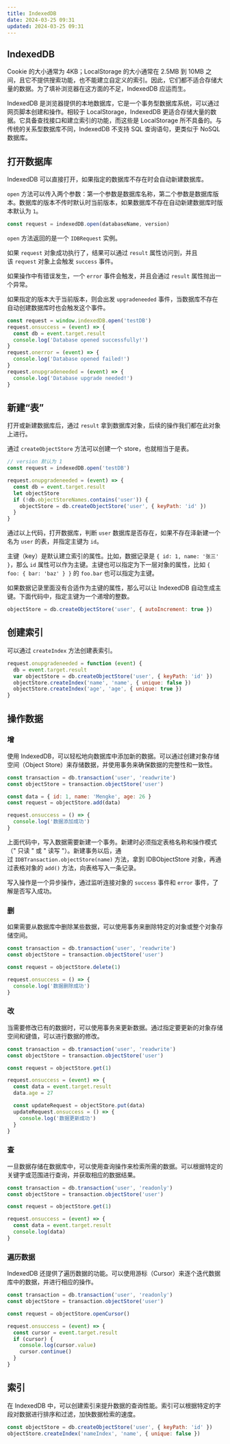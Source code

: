 ```yaml
---
title: IndexedDB
date: 2024-03-25 09:31
updated: 2024-03-25 09:31
---
```


## IndexedDB

Cookie 的大小通常为 4KB；LocalStorage 的大小通常在 2.5MB 到 10MB 之间，且它不提供搜索功能，也不能建立自定义的索引。因此，它们都不适合存储大量的数据。为了填补浏览器在这方面的不足，IndexedDB 应运而生。

IndexedDB 是浏览器提供的本地数据库，它是一个事务型数据库系统，可以通过网页脚本创建和操作。相较于 LocalStorage，IndexedDB 更适合存储大量的数据。它具备查找接口和建立索引的功能，而这些是 LocalStorage 所不具备的。与传统的关系型数据库不同，IndexedDB 不支持 SQL 查询语句，更类似于 NoSQL 数据库。

## [](https://www.mengke.me/blog/202308/IndexedDB_Quick_Start#%E6%89%93%E5%BC%80%E6%95%B0%E6%8D%AE%E5%BA%93) 打开数据库

IndexedDB 可以直接打开，如果指定的数据库不存在时会自动新建数据库。

`open` 方法可以传入两个参数：第一个参数是数据库名称，第二个参数是数据库版本。数据库的版本不传时默认时当前版本，如果数据库不存在自动新建数据库时版本默认为 `1`。

```js
const request = indexedDB.open(databaseName, version)
```

`open` 方法返回的是一个 `IDBRequest` 实例。

如果 `request` 对象成功执行了，结果可以通过 `result` 属性访问到，并且该 `request` 对象上会触发 `success` 事件。

如果操作中有错误发生，一个 `error` 事件会触发，并且会通过 `result` 属性抛出一个异常。

如果指定的版本大于当前版本，则会出发 `upgradeneeded` 事件，当数据库不存在自动创建数据库时也会触发这个事件。

```js
const request = window.indexedDB.open('testDB')
request.onsuccess = (event) => {
  const db = event.target.result
  console.log('Database opened successfully!')
}
request.onerror = (event) => {
  console.log('Database opened failed!')
}
request.onupgradeneeded = (event) => {
  console.log('Database upgrade needed!')
}
```

## [](https://www.mengke.me/blog/202308/IndexedDB_Quick_Start#%E6%96%B0%E5%BB%BA%E8%A1%A8) 新建“表”

打开或新建数据库后，通过 `result` 拿到数据库对象，后续的操作我们都在此对象上进行。

通过 `createObjectStore` 方法可以创建一个 store，也就相当于是表。

```js
// version 默认为 1
const request = indexedDB.open('testDB')

request.onupgradeneeded = (event) => {
  const db = event.target.result
  let objectStore
  if (!db.objectStoreNames.contains('user')) {
    objectStore = db.createObjectStore('user', { keyPath: 'id' })
  }
}
```

通过以上代码，打开数据库，判断 `user` 数据库是否存在，如果不存在泽新建一个名为 `user` 的表，并指定主键为 `id`。

主键（key）是默认建立索引的属性。比如，数据记录是 `{ id: 1, name: '张三' }`，那么 `id` 属性可以作为主键。主键也可以指定为下一层对象的属性，比如 `{ foo: { bar: 'baz' } }` 的 `foo.bar` 也可以指定为主键。

如果数据记录里面没有合适作为主键的属性，那么可以让 IndexedDB 自动生成主键。下面代码中，指定主键为一个递增的整数。

```js
objectStore = db.createObjectStore('user', { autoIncrement: true })
```

## [](https://www.mengke.me/blog/202308/IndexedDB_Quick_Start#%E5%88%9B%E5%BB%BA%E7%B4%A2%E5%BC%95) 创建索引

可以通过 `createIndex` 方法创建表索引。

```js
request.onupgradeneeded = function (event) {
  db = event.target.result
  var objectStore = db.createObjectStore('user', { keyPath: 'id' })
  objectStore.createIndex('name', 'name', { unique: false })
  objectStore.createIndex('age', 'age', { unique: true })
}
```

## [](https://www.mengke.me/blog/202308/IndexedDB_Quick_Start#%E6%93%8D%E4%BD%9C%E6%95%B0%E6%8D%AE) 操作数据

### [](https://www.mengke.me/blog/202308/IndexedDB_Quick_Start#%E5%A2%9E) 增

使用 IndexedDB，可以轻松地向数据库中添加新的数据。可以通过创建对象存储空间（Object Store）来存储数据，并使用事务来确保数据的完整性和一致性。

```js
const transaction = db.transaction('user', 'readwrite')
const objectStore = transaction.objectStore('user')

const data = { id: 1, name: 'Mengke', age: 26 }
const request = objectStore.add(data)

request.onsuccess = () => {
  console.log('数据添加成功')
}
```

上面代码中，写入数据需要新建一个事务。新建时必须指定表格名称和操作模式（" 只读 " 或 " 读写 "）。新建事务以后，通过 `IDBTransaction.objectStore(name)` 方法，拿到 IDBObjectStore 对象，再通过表格对象的 `add()` 方法，向表格写入一条记录。

写入操作是一个异步操作，通过监听连接对象的 `success` 事件和 `error` 事件，了解是否写入成功。

### [](https://www.mengke.me/blog/202308/IndexedDB_Quick_Start#%E5%88%A0) 删

如果需要从数据库中删除某些数据，可以使用事务来删除特定的对象或整个对象存储空间。

```js
const transaction = db.transaction('user', 'readwrite')
const objectStore = transaction.objectStore('user')

const request = objectStore.delete(1)

request.onsuccess = () => {
  console.log('数据删除成功')
}
```

### [](https://www.mengke.me/blog/202308/IndexedDB_Quick_Start#%E6%94%B9) 改

当需要修改已有的数据时，可以使用事务来更新数据。通过指定要更新的对象存储空间和键值，可以进行数据的修改。

```js
const transaction = db.transaction('user', 'readwrite')
const objectStore = transaction.objectStore('user')

const request = objectStore.get(1)

request.onsuccess = (event) => {
  const data = event.target.result
  data.age = 27

  const updateRequest = objectStore.put(data)
  updateRequest.onsuccess = () => {
    console.log('数据更新成功')
  }
}
```

### [](https://www.mengke.me/blog/202308/IndexedDB_Quick_Start#%E6%9F%A5) 查

一旦数据存储在数据库中，可以使用查询操作来检索所需的数据。可以根据特定的关键字或范围进行查询，并获取相应的数据结果。

```js
const transaction = db.transaction('user', 'readonly')
const objectStore = transaction.objectStore('user')

const request = objectStore.get(1)

request.onsuccess = (event) => {
  const data = event.target.result
  console.log(data)
}
```

### [](https://www.mengke.me/blog/202308/IndexedDB_Quick_Start#%E9%81%8D%E5%8E%86%E6%95%B0%E6%8D%AE) 遍历数据

IndexedDB 还提供了遍历数据的功能。可以使用游标（Cursor）来逐个迭代数据库中的数据，并进行相应的操作。

```js
const transaction = db.transaction('user', 'readonly')
const objectStore = transaction.objectStore('user')

const request = objectStore.openCursor()

request.onsuccess = (event) => {
  const cursor = event.target.result
  if (cursor) {
    console.log(cursor.value)
    cursor.continue()
  }
}
```

## [](https://www.mengke.me/blog/202308/IndexedDB_Quick_Start#%E7%B4%A2%E5%BC%95) 索引

在 IndexedDB 中，可以创建索引来提升数据的查询性能。索引可以根据特定的字段对数据进行排序和过滤，加快数据检索的速度。

```js
const objectStore = db.createObjectStore('user', { keyPath: 'id' })
objectStore.createIndex('nameIndex', 'name', { unique: false })
```
